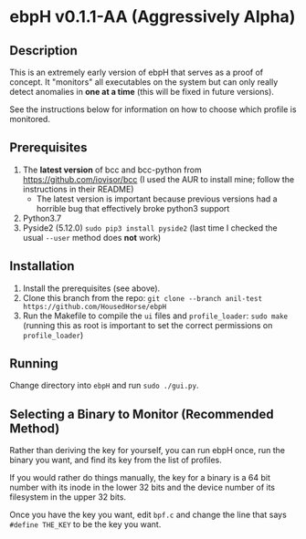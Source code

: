# ebpH v0.1.1-AA (Aggressively Alpha)

## Description

This is an extremely early version of ebpH that serves as a proof of concept.
It "monitors" all executables on the system but can only really detect anomalies in **one at a time**
(this will be fixed in future versions).

See the instructions below for information on how to choose which profile is monitored.

## Prerequisites

1. The **latest version** of bcc and bcc-python from https://github.com/iovisor/bcc (I used the AUR to install mine; follow the instructions in their README)
    - The latest version is important because previous versions had a horrible bug that effectively broke python3 support
1. Python3.7
1. Pyside2 (5.12.0) `sudo pip3 install pyside2` (last time I checked the usual `--user` method does **not** work)

## Installation

1. Install the prerequisites (see above).
1. Clone this branch from the repo: `git clone --branch anil-test https://github.com/HousedHorse/ebpH`
1. Run the Makefile to compile the `ui` files and `profile_loader`: `sudo make` (running this as root is important to set the correct permissions on `profile_loader`)

## Running

Change directory into `ebpH` and run `sudo ./gui.py`.

## Selecting a Binary to Monitor (Recommended Method)

Rather than deriving the key for yourself, you can run ebpH once,
run the binary you want, and find its key from the list of profiles.

If you would rather do things manually, the key for a binary is a 64 bit number with its inode in the lower 32
bits and the device number of its filesystem in the upper 32 bits.

Once you have the key you want, edit `bpf.c` and change the line that says `#define THE_KEY` to be the key you want.
